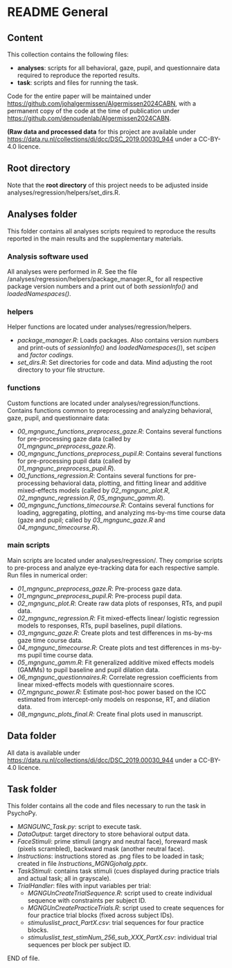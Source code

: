 # README General

## Content ##
This collection contains the following files:
- **analyses**: scripts for all behavioral, gaze, pupil, and questionnaire data required to reproduce the reported results.
- **task**: scripts and files for running the task.

Code for the entire paper will be maintained under https://github.com/johalgermissen/Algermissen2024CABN, with a permanent copy of the code at the time of publication under https://github.com/denoudenlab/Algermissen2024CABN.

**(Raw data and processed data** for this project are available under https://data.ru.nl/collections/di/dcc/DSC_2019.00030_944 under a CC-BY-4.0 licence.

## Root directory ##
Note that the **root directory** of this project needs to be adjusted inside analyses/regression/helpers/set_dirs.R. 

## Analyses folder ##
This folder contains all analyses scripts required to reproduce the results reported in the main results and the supplementary materials.

### Analysis software used ###
All analyses were performed in _R_. See the file /analyses/regression/helpers/package_manager.R_ for all respective package version numbers and a print out of both _sessionInfo()_ and _loadedNamespaces()_.

### helpers ###
Helper functions are located under analyses/regression/helpers.
- *package_manager.R*: Loads packages. Also contains version numbers and print-outs of _sessionInfo()_ and _loadedNamespaces()_), set _scipen_ and _factor codings_.
- *set_dirs.R*: Set directories for code and data. Mind adjusting the root directory to your file structure.

### functions ###
Custom functions are located under analyses/regression/functions.
Contains functions common to preprocessing and analyzing behavioral, gaze, pupil, and questionnaire data:
- *00_mgngunc_functions_preprocess_gaze.R*: Contains several functions for pre-processing gaze data (called by *01_mgngunc_preprocess_gaze.R*).
- *00_mgngunc_functions_preprocess_pupil.R*: Contains several functions for pre-processing pupil data (called by *01_mgngunc_preprocess_pupil.R*).
- *00_functions_regression.R*: Contains several functions for pre-processing behavioral data, plotting, and fitting linear and additive mixed-effects models (called by *02_mgngunc_plot.R*, *02_mgngunc_regression.R*, *05_mgngunc_gamm.R*).
- *00_mgngunc_functions_timecourse.R*: Contains several functions for loading, aggregating, plotting, and analyzing ms-by-ms time course data (gaze and pupil; called by *03_mgngunc_gaze.R* and *04_mgngunc_timecourse.R*).

### main scripts ###
Main scripts are located under analyses/regression/.
They comprise scripts to pre-process and analyze eye-tracking data for each respective sample. Run files in numerical order:

- *01_mgngunc_preprocess_gaze.R*: Pre-process gaze data.
- *01_mgngunc_preprocess_pupil.R*: Pre-process pupil data.
- *02_mgngunc_plot.R*: Create raw data plots of responses, RTs, and pupil data.
- *02_mgngunc_regression.R*: Fit mixed-effects linear/ logistic regression models to responses, RTs, pupil baselines, pupil dilations.
- *03_mgngunc_gaze.R*: Create plots and test differences in ms-by-ms gaze time course data.
- *04_mgngunc_timecourse.R*: Create plots and test differences in ms-by-ms pupil time course data.
- *05_mgngunc_gamm.R*: Fit generalized additive mixed effects models (GAMMs) to pupil baseline and pupil dilation data.
- *06_mgngunc_questionnaires.R*: Correlate regression coefficients from linear mixed-effects models with questionnaire scores.
- *07_mgngunc_power.R*: Estimate post-hoc power based on the ICC estimated from intercept-only models on response, RT, and dilation data.
- *08_mgngunc_plots_final.R*: Create final plots used in manuscript.

## Data folder ##
All data is available under https://data.ru.nl/collections/di/dcc/DSC_2019.00030_944 under a CC-BY-4.0 licence. 

## Task folder ##
This folder contains all the code and files necessary to run the task in PsychoPy.

- *MGNGUNC_Task.py*: script to execute task.
- *DataOutput*: target directory to store behavioral output data.
- *FaceStimuli*: prime stimuli (angry and neutral face), foreward mask (pixels scrambled), backward mask (another neutral face).
- *Instructions*: instructions stored as .png files to be loaded in task; created in file *Instructions_MGNGjohalg.pptx*.
- *TaskStimuli*: contains task stimuli (cues displayed during practice trials and actual task; all in grayscale).
- *TrialHandler*: files with input variables per trial:
    - *MGNGUnCreateTrialSequence.R*: script used to create individual sequence with constraints per subject ID.
    - *MGNGUnCreatePracticeTrials.R*: script used to create sequences for four practice trial blocks (fixed across subject IDs).
    - *stimuluslist_pract_PartX.csv*: trial sequences for four practice blocks.
    - *stimuluslist_test_stimNum_256_sub_XXX_PartX.csv*: individual trial sequences per block per subject ID.

END of file.

